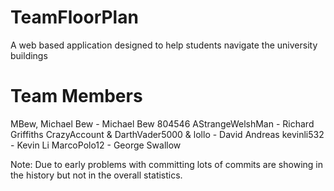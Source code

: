 # TeamFloorPlan
A web based application designed to help students navigate the university buildings

# Team Members
MBew, Michael Bew - Michael Bew 804546
AStrangeWelshMan - Richard Griffiths
CrazyAccount & DarthVader5000 & lollo - David Andreas
kevinli532 - Kevin Li
MarcoPolo12 - George Swallow

Note: Due to early problems with committing lots of commits are showing in the history but not in the overall statistics.
